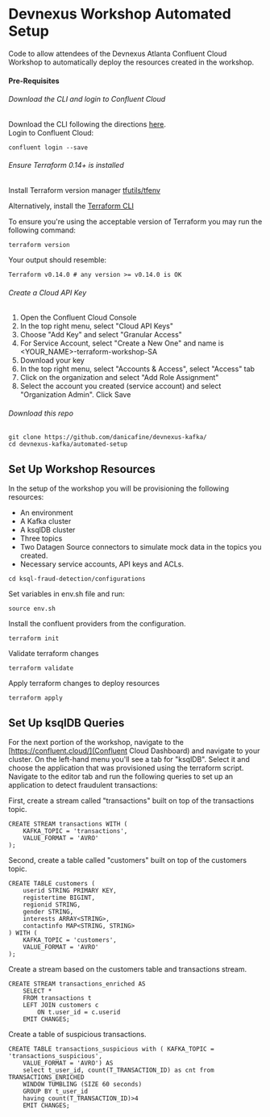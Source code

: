 # Devnexus Workshop Automated Setup
Code to allow attendees of the Devnexus Atlanta Confluent Cloud Workshop to automatically deploy the resources created in the workshop. 

#### Pre-Requisites

###### Download the CLI and login to Confluent Cloud

Download the CLI following the directions [here](https://docs.confluent.io/confluent-cli/current/install.html).     
Login to Confluent Cloud: 
```
confluent login --save
```
###### Ensure Terraform 0.14+ is installed

Install Terraform version manager [tfutils/tfenv](https://github.com/tfutils/tfenv)

Alternatively, install the [Terraform CLI](https://learn.hashicorp.com/tutorials/terraform/install-cli?_ga=2.42178277.1311939475.1662583790-739072507.1660226902#install-terraform)

To ensure you're using the acceptable version of Terraform you may run the following command:
```
terraform version
```
Your output should resemble: 
```
Terraform v0.14.0 # any version >= v0.14.0 is OK
```

###### Create a Cloud API Key 

1. Open the Confluent Cloud Console
2. In the top right menu, select "Cloud API Keys"
3. Choose "Add Key" and select "Granular Access"
4. For Service Account, select "Create a New One" and name is <YOUR_NAME>-terraform-workshop-SA
5. Download your key
6. In the top right menu, select "Accounts & Access", select "Access" tab
7. Click on the organization and select "Add Role Assignment" 
8. Select the account you created (service account) and select "Organization Admin". Click Save

###### Download this repo

```
git clone https://github.com/danicafine/devnexus-kafka/
cd devnexus-kafka/automated-setup
```


## Set Up Workshop Resources 
In the setup of the workshop you will be provisioning the following resources: 
- An environment 
- A Kafka cluster 
- A ksqlDB cluster 
- Three topics 
- Two Datagen Source connectors to simulate mock data in the topics you created. 
- Necessary service accounts, API keys and ACLs. 

```
cd ksql-fraud-detection/configurations
```

Set variables in env.sh file and run: 
```
source env.sh
```

Install the confluent providers from the configuration.
```
terraform init
```

Validate terraform changes
```
terraform validate
```

Apply terraform changes to deploy resources
```
terraform apply
```

## Set Up ksqlDB Queries

For the next portion of the workshop, navigate to the [https://confluent.cloud/](Confluent Cloud Dashboard) and navigate to your cluster. On the left-hand menu you'll see a tab for "ksqlDB". Select it and choose the application that was provisioned using the terraform script. Navigate to the editor tab and run the following queries to set up an application to detect fraudulent transactions:       

First, create a stream called "transactions" built on top of the transactions topic.     
```
CREATE STREAM transactions WITH (
    KAFKA_TOPIC = 'transactions',
    VALUE_FORMAT = 'AVRO'
);
```

Second, create a table called "customers" built on top of the customers topic.     

```
CREATE TABLE customers (
    userid STRING PRIMARY KEY,
    registertime BIGINT,
    regionid STRING,
    gender STRING,
    interests ARRAY<STRING>,
    contactinfo MAP<STRING, STRING>
) WITH (
    KAFKA_TOPIC = 'customers',
    VALUE_FORMAT = 'AVRO'
);
```

Create a stream based on the customers table and transactions stream.    

```
CREATE STREAM transactions_enriched AS
    SELECT *
    FROM transactions t
    LEFT JOIN customers c
        ON t.user_id = c.userid
    EMIT CHANGES;
```

Create a table of suspicious transactions.    

```
CREATE TABLE transactions_suspicious with ( KAFKA_TOPIC = 'transactions_suspicious',
    VALUE_FORMAT = 'AVRO') AS
    select t_user_id, count(T_TRANSACTION_ID) as cnt from TRANSACTIONS_ENRICHED 
    WINDOW TUMBLING (SIZE 60 seconds)
    GROUP BY t_user_id
    having count(T_TRANSACTION_ID)>4
    EMIT CHANGES;
```



